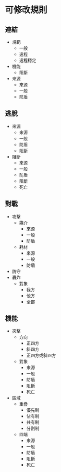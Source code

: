 # 可修改規則

## 連結

* 規範
    * 一般
    * 遠程
    * 遠程穩定
* 機能
    * 阻斷
* 來源
    * 來源
    * 一般
    * 防盾

## 逃脫

* 來源
    * 來源
    * 一般
    * 防盾
    * 阻斷
* 阻斷
    * 來源
    * 一般
    * 防盾
    * 阻斷
    * 死亡

## 對戰

* 攻擊
    * 媒介
        * 來源
        * 一般
        * 防盾
    * 耗材
        * 來源
        * 一般
        * 防盾
* 防守
* 轟炸
    * 對象
        * 我方
        * 他方
        * 全部

## 機能

* 夾擊
    * 方向
        * 正四方
        * 斜四方
        * 正四方或斜四方
    * 對象
        * 來源
        * 一般
        * 防盾
        * 阻斷
        * 死亡
* 區域
    * 重疊
        * 優先制
        * 佔有制
        * 共有制
        * 分割制
    * 四端
        * 來源
        * 一般
        * 防盾
        * 阻斷
        * 死亡